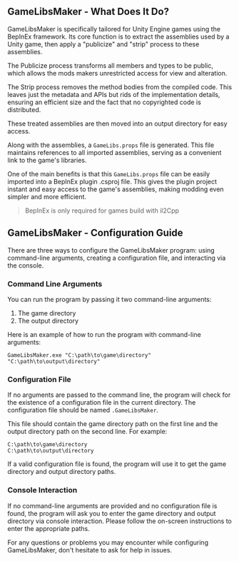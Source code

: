 ## GameLibsMaker - What Does It Do?
GameLibsMaker is specifically tailored for Unity Engine games using the BepInEx framework. Its core function is to extract the assemblies used by a Unity game, then apply a "publicize" and "strip" process to these assemblies.

The Publicize process transforms all members and types to be public, which allows the mods makers unrestricted access for view and alteration.

The Strip process removes the method bodies from the compiled code. This leaves just the metadata and APIs but rids of the implementation details, ensuring an efficient size and the fact that no copyrighted code is distributed.

These treated assemblies are then moved into an output directory for easy access.

Along with the assemblies, a `GameLibs.props` file is generated. This file maintains references to all imported assemblies, serving as a convenient link to the game's libraries.

One of the main benefits is that this `GameLibs.props` file can be easily imported into a BepInEx plugin .csproj file. This gives the plugin project instant and easy access to the game's assemblies, making modding even simpler and more efficient.

> BepInEx is only required for games build with il2Cpp

## GameLibsMaker - Configuration Guide

There are three ways to configure the GameLibsMaker program: using command-line arguments, creating a configuration file, and interacting via the console.

### Command Line Arguments
You can run the program by passing it two command-line arguments:
1. The game directory
2. The output directory

Here is an example of how to run the program with command-line arguments:
```shell
GameLibsMaker.exe "C:\path\to\game\directory" "C:\path\to\output\directory"
```

### Configuration File
If no arguments are passed to the command line, the program will check for the existence of a configuration file in the current directory. The configuration file should be named `.GameLibsMaker`.

This file should contain the game directory path on the first line and the output directory path on the second line. For example:
```text
C:\path\to\game\directory
C:\path\to\output\directory
```
If a valid configuration file is found, the program will use it to get the game directory and output directory paths.

### Console Interaction
If no command-line arguments are provided and no configuration file is found, the program will ask you to enter the game directory and output directory via console interaction. Please follow the on-screen instructions to enter the appropriate paths.

For any questions or problems you may encounter while configuring GameLibsMaker, don't hesitate to ask for help in issues.